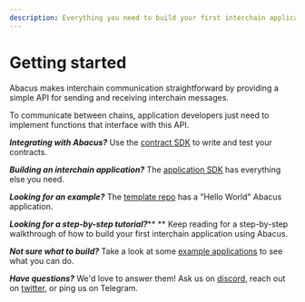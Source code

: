 ```yaml
---
description: Everything you need to build your first interchain application
---
```


# Getting started

Abacus makes interchain communication straightforward by providing a simple API for sending and receiving interchain messages.

To communicate between chains, application developers just need to implement functions that interface with this API.

_**Integrating with Abacus?**_ Use the [contract SDK](contracts-sdk/) to write and test your contracts.

_**Building an interchain application?**_ The [application SDK](application-sdk/) has everything else you need.

_**Looking for an example?**_ The [template repo](https://github.com/abacus-network/abacus-app-template) has a "Hello World" Abacus application.

_**Looking for a step-by-step tutorial?**_** ** Keep reading for a step-by-step walkthrough of how to build your first interchain application using Abacus.

_**Not sure what to build?**_ Take a look at some [example applications](examples/) to see what you can do.

_**Have questions?**_ We'd love to answer them! Ask us on [discord](https://discord.com/invite/KBD3aD78Bb), reach out on [twitter](https://twitter.com/Abacus\_Network), or ping us on Telegram.

